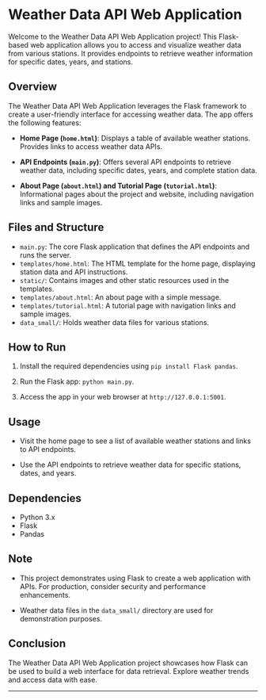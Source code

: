 # Weather Data API Web Application

Welcome to the Weather Data API Web Application project! This Flask-based web application allows you to access and visualize weather data from various stations. It provides endpoints to retrieve weather information for specific dates, years, and stations.

## Overview

The Weather Data API Web Application leverages the Flask framework to create a user-friendly interface for accessing weather data. The app offers the following features:

- **Home Page (`home.html`)**: Displays a table of available weather stations. Provides links to access weather data APIs.

- **API Endpoints (`main.py`)**: Offers several API endpoints to retrieve weather data, including specific dates, years, and complete station data.

- **About Page (`about.html`) and Tutorial Page (`tutorial.html`)**: Informational pages about the project and website, including navigation links and sample images.

## Files and Structure

- `main.py`: The core Flask application that defines the API endpoints and runs the server.
- `templates/home.html`: The HTML template for the home page, displaying station data and API instructions.
- `static/`: Contains images and other static resources used in the templates.
- `templates/about.html`: An about page with a simple message.
- `templates/tutorial.html`: A tutorial page with navigation links and sample images.
- `data_small/`: Holds weather data files for various stations.
  
## How to Run

1. Install the required dependencies using `pip install Flask pandas`.

2. Run the Flask app: `python main.py`.

3. Access the app in your web browser at `http://127.0.0.1:5001`.

## Usage

- Visit the home page to see a list of available weather stations and links to API endpoints.

- Use the API endpoints to retrieve weather data for specific stations, dates, and years.

## Dependencies

- Python 3.x
- Flask
- Pandas

## Note

- This project demonstrates using Flask to create a web application with APIs. For production, consider security and performance enhancements.

- Weather data files in the `data_small/` directory are used for demonstration purposes.

## Conclusion

The Weather Data API Web Application project showcases how Flask can be used to build a web interface for data retrieval. Explore weather trends and access data with ease.

---
